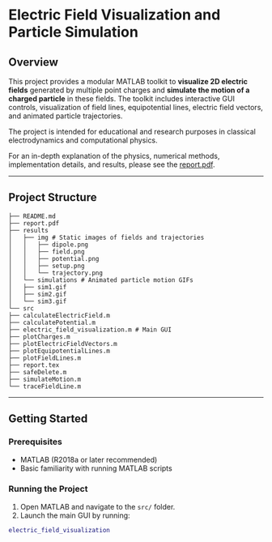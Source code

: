 # Electric Field Visualization and Particle Simulation

## Overview
This project provides a modular MATLAB toolkit to **visualize 2D electric fields** generated by multiple point charges and **simulate the motion of a charged particle** in these fields. The toolkit includes interactive GUI controls, visualization of field lines, equipotential lines, electric field vectors, and animated particle trajectories.

The project is intended for educational and research purposes in classical electrodynamics and computational physics.

For an in-depth explanation of the physics, numerical methods, implementation details, and results, please see the [report.pdf](./report.pdf).

---

## Project Structure


```
├── README.md
├── report.pdf
├── results
│   ├── img # Static images of fields and trajectories
│   │   ├── dipole.png
│   │   ├── field.png
│   │   ├── potential.png
│   │   ├── setup.png
│   │   └── trajectory.png
│   └── simulations # Animated particle motion GIFs
│   ├── sim1.gif
│   ├── sim2.gif
│   └── sim3.gif
└── src
├── calculateElectricField.m
├── calculatePotential.m
├── electric_field_visualization.m # Main GUI
├── plotCharges.m
├── plotElectricFieldVectors.m
├── plotEquipotentialLines.m
├── plotFieldLines.m
├── report.tex
├── safeDelete.m
├── simulateMotion.m
└── traceFieldLine.m
```

---

## Getting Started

### Prerequisites
- MATLAB (R2018a or later recommended)
- Basic familiarity with running MATLAB scripts

### Running the Project
1. Open MATLAB and navigate to the `src/` folder.
2. Launch the main GUI by running:

```matlab
electric_field_visualization
